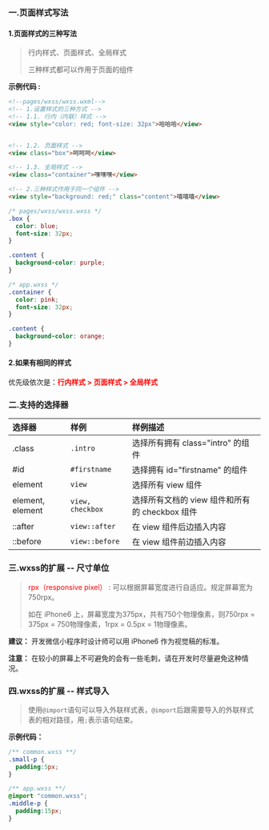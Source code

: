 ### 一.页面样式写法

#### 1.页面样式的三种写法

> 行内样式、页面样式、全局样式
>
> 三种样式都可以作用于页面的组件

**示例代码 :**

```html
<!--pages/wxss/wxss.wxml-->
<!-- 1.设置样式的三种方式 -->
<!-- 1.1. 行内（内联）样式 -->
<view style="color: red; font-size: 32px">哈哈哈</view>


<!-- 1.2. 页面样式 -->
<view class="box">呵呵呵</view>

<!-- 1.3. 全局样式 -->
<view class="container">嘿嘿嘿</view>

<!-- 2.三种样式作用于同一个组件 -->
<view style="background: red;" class="content">嘻嘻嘻</view>
```

```css
/* pages/wxss/wxss.wxss */
.box {
  color: blue;
  font-size: 32px;
}

.content {
  background-color: purple;
}
```

```css
/* app.wxss */
.container {
  color: pink;
  font-size: 32px;
}

.content {
  background-color: orange;
}
```

#### 2.如果有相同的样式

优先级依次是：<span style="color:red">**行内样式 > 页面样式 > 全局样式**</span>

### 二.支持的选择器

| 选择器           | 样例             | 样例描述                                       |
| :--------------- | :--------------- | :--------------------------------------------- |
| .class           | `.intro`         | 选择所有拥有 class="intro" 的组件              |
| #id              | `#firstname`     | 选择拥有 id="firstname" 的组件                 |
| element          | `view`           | 选择所有 view 组件                             |
| element, element | `view, checkbox` | 选择所有文档的 view 组件和所有的 checkbox 组件 |
| ::after          | `view::after`    | 在 view 组件后边插入内容                       |
| ::before         | `view::before`   | 在 view 组件前边插入内容                       |

### 三.wxss的扩展 -- 尺寸单位

> <span style="color:red">rpx（responsive pixel）</span> : 可以根据屏幕宽度进行自适应。规定屏幕宽为750rpx。
>
> 如在 iPhone6 上，屏幕宽度为375px，共有750个物理像素，则750rpx = 375px = 750物理像素，1rpx = 0.5px = 1物理像素。

**建议：** 开发微信小程序时设计师可以用 iPhone6 作为视觉稿的标准。

**注意：** 在较小的屏幕上不可避免的会有一些毛刺，请在开发时尽量避免这种情况。

### 四.wxss的扩展 -- 样式导入

> 使用`@import`语句可以导入外联样式表，`@import`后跟需要导入的外联样式表的相对路径，用`;`表示语句结束。

**示例代码：**

```css
/** common.wxss **/
.small-p {
  padding:5px;
}

/** app.wxss **/
@import "common.wxss";
.middle-p {
  padding:15px;
}
```